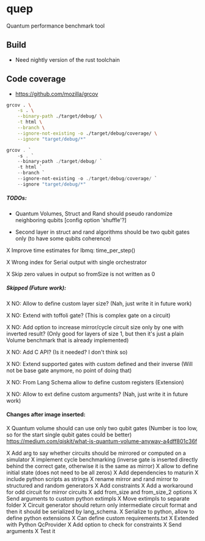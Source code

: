 # quep
Quantum performance benchmark tool

## Build
* Need nightly version of the rust toolchain

## Code coverage
* https://github.com/mozilla/grcov
```bash
grcov . \
    -s . \
    --binary-path ./target/debug/ \
    -t html \
    --branch \
    --ignore-not-existing -o ./target/debug/coverage/ \
    --ignore "target/debug/*"
```


```powershell
grcov . `
    -s . `
    --binary-path ./target/debug/ `
    -t html `
    --branch `
    --ignore-not-existing -o ./target/debug/coverage/ `
    --ignore "target/debug/*"
```

##### TODOs:
* Quantum Volumes, Struct and Rand should pseudo randomize neighboring qubits [config option 'shuffle'?]

* Second layer in struct and rand algorithms should be two qubit gates only (to have some qubits coherence)

X Improve time estimates for Ibmq: time_per_step()

X Wrong index for Serial output with single orchestrator

X Skip zero values in output so fromSize is not written as 0

##### Skipped (Future work):
X NO: Allow to define custom layer size? (Nah, just write it in future work)

X NO: Extend with toffoli gate? (This is complex gate on a circuit)

X NO: Add option to increase mirror/cycle circuit size only by one with inverted result?
  (Only good for layers of size 1, but then it's just a plain Volume benchmark that is already implemented)

X NO: Add C API? (Is it needed? I don't think so)

X NO: Extend supported gates with custom defined and their inverse
  (Will not be base gate anymore, no point of doing that)

X NO: From Lang Schema allow to define custom registers (Extension)

X NO: Allow to ext define custom arguments? (Nah, just write it in future work)


#### Changes after image inserted:
X Quantum volume should can use only two qubit gates
(Number is too low, so for the start single qubit gates could be better)
https://medium.com/qiskit/what-is-quantum-volume-anyway-a4dff801c36f

X Add arg to say whether circuits should be mirrored or computed on a simulator
X implement cycle benchmarking (inverse gate is inserted directly behind the correct gate, otherwise it is the same as mirror)
X allow to define initial state (does not need to be all zeros)
X Add dependencies to maturin
X include python scripts as strings
X rename mirror and rand mirror to structured and random generators
X Add constraints
X Add a workaround for odd circuit for mirror circuits
X add from_size and from_size_2 options
X Send arguments to custom python extimpls
X Move extimpls to separate folder
X Circuit generator should return only intermediate circuit format and then it should be serialized by lang_schema.
X Serialize to python, allow to define python extensions
    X Can define custom requirements.txt
    X Extended with Python QcProvider
    X Add option to check for constraints
    X Send arguments
    X Test it
